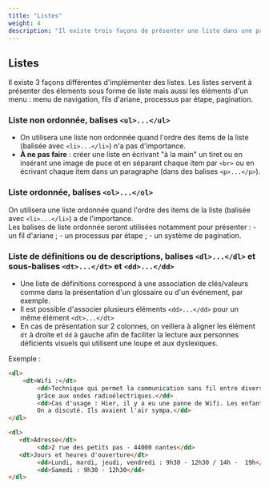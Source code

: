 ```yaml
---
title: "Listes"
weight: 4
description: "Il existe trois façons de présenter une liste dans une page web."
---
```




## Listes
Il existe 3 façons différentes d'implémenter des listes. Les listes servent à présenter des élements sous forme de liste mais aussi les éléments d'un menu : menu de navigation, fils d'ariane, processus par étape, pagination.  

### Liste non ordonnée, balises `<ul>...</ul>` 
- On utilisera une liste non ordonnée quand l'ordre des items de la liste (balisée avec `<li>...</li>`) n'a pas d'importance.
- **&Agrave; ne pas faire** : créer une liste en écrivant "à la main" un tiret ou en insérant une image de puce et en séparant chaque item par `<br>` ou en écrivant chaque item dans un paragraphe (dans des balises `<p>...</p>`).

### Liste ordonnée, balises `<ol>...</ol>`  
On utilisera une liste ordonnée quand l'ordre des items de la liste (balisée avec `<li>...</li>`) a de l'importance.  
Les balises de liste ordonnée seront utilisées notamment pour présenter : 
    - un fil d'ariane ;
    - un processus par étape ;
    - un système de pagination.  

### Liste de définitions ou de descriptions, balises `<dl>...</dl>` et sous-balises `<dt>...</dt>` et `<dd>...</dd>`    
- Une liste de définitions correspond à une association de clés/valeurs comme dans la présentation d'un glossaire ou d'un événement, par exemple. 
- Il est possible d'associer plusieurs éléments `<dd>...</dd>` pour un même élément `<dt>...</dt>`
- En cas de présentation sur 2 colonnes, on veillera à aligner les élément `dt` à droite et `dd` à gauche afin de faciliter la lecture aux personnes déficients visuels qui utilisent une loupe et aux dyslexiques.

Exemple : 


```html
<dl>
	<dt>Wifi :</dt>
	    <dd>Technique qui permet la communication sans fil entre divers appareils (ordinateur, périphérique, téléviseur…) 
        grâce aux ondes radioélectriques.</dd>
	    <dd>Cas d'usage : Hier, il y a eu une panne de Wifi. Les enfants sont sortis de leur chambre.
        On a discuté. Ils avaient l'air sympa.</dd>
</dl>
```

```html
<dl>
   <dt>Adresse</dt>
        <dd>2 rue des petits pas - 44000 nantes</dd>
   <dt>Jours et heures d'ouverture</dt>
        <dd>Lundi, mardi, jeudi, vendredi : 9h30 - 12h30 / 14h -  19h</dd>
        <dd>Samedi : 9h30 - 12h30</dd>
</dl>
```


